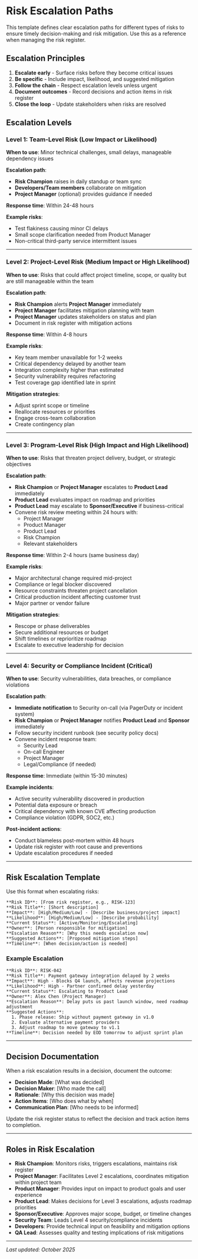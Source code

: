 # Risk Escalation Paths

This template defines clear escalation paths for different types of risks to ensure timely decision-making and risk mitigation. Use this as a reference when managing the risk register.

## Escalation Principles

1. **Escalate early** - Surface risks before they become critical issues
2. **Be specific** - Include impact, likelihood, and suggested mitigation
3. **Follow the chain** - Respect escalation levels unless urgent
4. **Document outcomes** - Record decisions and action items in risk register
5. **Close the loop** - Update stakeholders when risks are resolved

## Escalation Levels

### Level 1: Team-Level Risk (Low Impact or Likelihood)

**When to use**: Minor technical challenges, small delays, manageable dependency issues

**Escalation path**:
- **Risk Champion** raises in daily standup or team sync
- **Developers/Team members** collaborate on mitigation
- **Project Manager** (optional) provides guidance if needed

**Response time**: Within 24-48 hours

**Example risks**:
- Test flakiness causing minor CI delays
- Small scope clarification needed from Product Manager
- Non-critical third-party service intermittent issues

---

### Level 2: Project-Level Risk (Medium Impact or High Likelihood)

**When to use**: Risks that could affect project timeline, scope, or quality but are still manageable within the team

**Escalation path**:
- **Risk Champion** alerts **Project Manager** immediately
- **Project Manager** facilitates mitigation planning with team
- **Project Manager** updates stakeholders on status and plan
- Document in risk register with mitigation actions

**Response time**: Within 4-8 hours

**Example risks**:
- Key team member unavailable for 1-2 weeks
- Critical dependency delayed by another team
- Integration complexity higher than estimated
- Security vulnerability requires refactoring
- Test coverage gap identified late in sprint

**Mitigation strategies**:
- Adjust sprint scope or timeline
- Reallocate resources or priorities
- Engage cross-team collaboration
- Create contingency plan

---

### Level 3: Program-Level Risk (High Impact and High Likelihood)

**When to use**: Risks that threaten project delivery, budget, or strategic objectives

**Escalation path**:
- **Risk Champion** or **Project Manager** escalates to **Product Lead** immediately
- **Product Lead** evaluates impact on roadmap and priorities
- **Product Lead** may escalate to **Sponsor/Executive** if business-critical
- Convene risk review meeting within 24 hours with:
  - Project Manager
  - Product Manager
  - Product Lead
  - Risk Champion
  - Relevant stakeholders

**Response time**: Within 2-4 hours (same business day)

**Example risks**:
- Major architectural change required mid-project
- Compliance or legal blocker discovered
- Resource constraints threaten project cancellation
- Critical production incident affecting customer trust
- Major partner or vendor failure

**Mitigation strategies**:
- Rescope or phase deliverables
- Secure additional resources or budget
- Shift timelines or reprioritize roadmap
- Escalate to executive leadership for decision

---

### Level 4: Security or Compliance Incident (Critical)

**When to use**: Security vulnerabilities, data breaches, or compliance violations

**Escalation path**:
- **Immediate notification** to Security on-call (via PagerDuty or incident system)
- **Risk Champion** or **Project Manager** notifies **Product Lead** and **Sponsor** immediately
- Follow security incident runbook (see security policy docs)
- Convene incident response team:
  - Security Lead
  - On-call Engineer
  - Project Manager
  - Legal/Compliance (if needed)

**Response time**: Immediate (within 15-30 minutes)

**Example incidents**:
- Active security vulnerability discovered in production
- Potential data exposure or breach
- Critical dependency with known CVE affecting production
- Compliance violation (GDPR, SOC2, etc.)

**Post-incident actions**:
- Conduct blameless post-mortem within 48 hours
- Update risk register with root cause and preventions
- Update escalation procedures if needed

---

## Risk Escalation Template

Use this format when escalating risks:

```
**Risk ID**: [From risk register, e.g., RISK-123]
**Risk Title**: [Short description]
**Impact**: [High/Medium/Low] - [Describe business/project impact]
**Likelihood**: [High/Medium/Low] - [Describe probability]
**Current Status**: [Active/Monitoring/Escalating]
**Owner**: [Person responsible for mitigation]
**Escalation Reason**: [Why this needs escalation now]
**Suggested Actions**: [Proposed mitigation steps]
**Timeline**: [When decision/action is needed]
```

### Example Escalation

```
**Risk ID**: RISK-042
**Risk Title**: Payment gateway integration delayed by 2 weeks
**Impact**: High - Blocks Q4 launch, affects revenue projections
**Likelihood**: High - Partner confirmed delay yesterday
**Current Status**: Escalating to Product Lead
**Owner**: Alex Chen (Project Manager)
**Escalation Reason**: Delay puts us past launch window, need roadmap adjustment
**Suggested Actions**: 
  1. Phase release: Ship without payment gateway in v1.0
  2. Evaluate alternative payment providers
  3. Adjust roadmap to move gateway to v1.1
**Timeline**: Decision needed by EOD tomorrow to adjust sprint plan
```

---

## Decision Documentation

When a risk escalation results in a decision, document the outcome:

- **Decision Made**: [What was decided]
- **Decision Maker**: [Who made the call]
- **Rationale**: [Why this decision was made]
- **Action Items**: [Who does what by when]
- **Communication Plan**: [Who needs to be informed]

Update the risk register status to reflect the decision and track action items to completion.

---

## Roles in Risk Escalation

- **Risk Champion**: Monitors risks, triggers escalations, maintains risk register
- **Project Manager**: Facilitates Level 2 escalations, coordinates mitigation within project team
- **Product Manager**: Provides input on impact to product goals and user experience
- **Product Lead**: Makes decisions for Level 3 escalations, adjusts roadmap priorities
- **Sponsor/Executive**: Approves major scope, budget, or timeline changes
- **Security Team**: Leads Level 4 security/compliance incidents
- **Developers**: Provide technical input on feasibility and mitigation options
- **QA Lead**: Assesses quality and testing implications of risk mitigations

---

*Last updated: October 2025*
